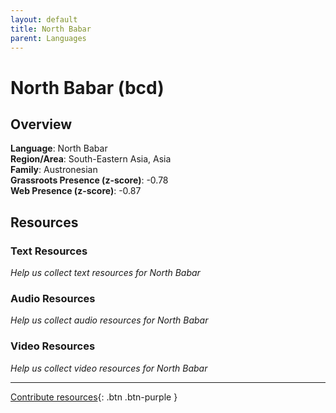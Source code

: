 ```yaml
---
layout: default
title: North Babar
parent: Languages
---
```


# North Babar (bcd)

## Overview

**Language**: North Babar  
**Region/Area**: South-Eastern Asia, Asia  
**Family**: Austronesian  
**Grassroots Presence (z-score)**: -0.78  
**Web Presence (z-score)**: -0.87  

## Resources

### Text Resources
*Help us collect text resources for North Babar*

### Audio Resources
*Help us collect audio resources for North Babar*

### Video Resources
*Help us collect video resources for North Babar*

---

[Contribute resources](https://forms.office.com/e/1SfLJx3u1r){: .btn .btn-purple }
